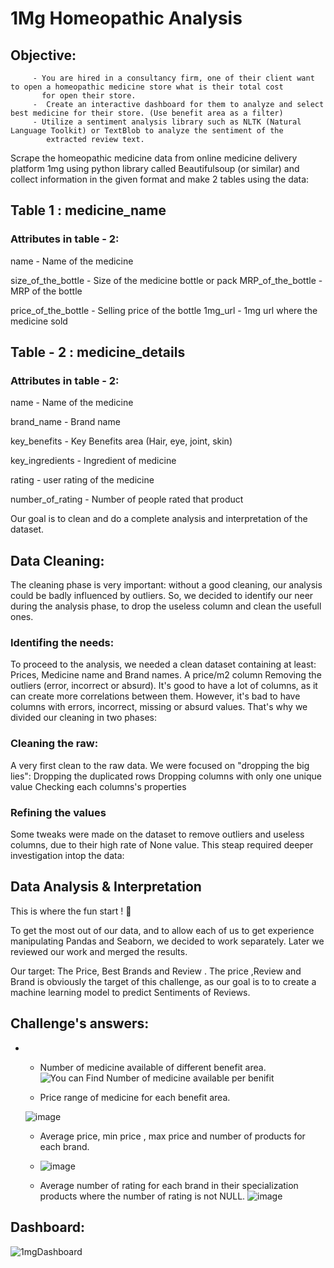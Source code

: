 #  1Mg Homeopathic Analysis


## Objective:
         - You are hired in a consultancy firm, one of their client want to open a homeopathic medicine store what is their total cost 
           for open their store.
         -  Create an interactive dashboard for them to analyze and select best medicine for their store. (Use benefit area as a filter)
         - Utilize a sentiment analysis library such as NLTK (Natural Language Toolkit) or TextBlob to analyze the sentiment of the 
            extracted review text.

Scrape the homeopathic medicine data from online medicine delivery platform 1mg using python library called Beautifulsoup (or similar) and collect information in the given format and make 2 tables using the data:
 
## Table 1 : medicine_name


### Attributes in table - 2:

name - Name of the medicine

size_of_the_bottle - Size of the medicine bottle or pack MRP_of_the_bottle - MRP of the bottle

price_of_the_bottle - Selling price of the bottle 1mg_url - 1mg url where the medicine sold

## Table - 2 : medicine_details
### Attributes in table - 2:

name - Name of the medicine

brand_name - Brand name

key_benefits - Key Benefits area (Hair, eye, joint, skin)

key_ingredients - Ingredient of medicine

rating - user rating of the medicine

number_of_rating - Number of people rated that product

Our goal is to clean and do a complete analysis and interpretation of the dataset. 

## Data Cleaning:
The cleaning phase is very important: without a good cleaning, our analysis could be badly influenced by outliers. So,
we decided to identify our neer during the analysis phase, to drop the useless column and clean the usefull ones.

### Identifing the needs:
To proceed to the analysis, we needed a clean dataset containing at least:
Prices, Medicine name  and Brand names.
A price/m2 column
Removing the outliers (error, incorrect or absurd).
It's good to have a lot of columns, as it can create more correlations between them. However, it's bad to have columns with errors,
incorrect, missing or absurd values. That's why we divided our cleaning in two phases:

### Cleaning the raw:
A very first clean to the raw data. We were focused on "dropping the big lies":
Dropping the duplicated rows
Dropping columns with only one unique value
Checking each columns's properties


### Refining the values

Some tweaks were made on the dataset to remove outliers and useless columns, due to their high rate of None value. This steap required deeper investigation intop the data:

## Data Analysis & Interpretation
This is where the fun start ! 🥳


To get the most out of our data, and to allow each of us to get experience manipulating Pandas and Seaborn, we decided to work separately.
Later we reviewed our work and merged the results.

Our target: The Price,  Best Brands and Review .
The price ,Review and Brand is obviously the target of this challenge, as our goal is to to create a machine learning model to predict Sentiments of Reviews.

## Challenge's answers:
- 
    - Number of medicine available of different benefit area.
   ![You can Find Number of medicine available per benifit](https://github.com/DinkarSaroj/1MG-Analysis/assets/156825223/c0388389-76da-4f00-ac90-0fc8f9dd59f5)

   
    - Price range of medicine for each benefit area.
   
    ![image](https://github.com/DinkarSaroj/1MG-Analysis/assets/156825223/6f8a172d-737c-4b33-bfa4-c4773b2bfbea)


    
    - Average price, min price , max price and number of products for each brand.
    - ![image](https://github.com/DinkarSaroj/1MG-Analysis/assets/156825223/22b32acf-010d-4ca9-9ed3-3af9837952f9)

    
    - Average number of rating for each brand in their specialization products where  the number of rating is not NULL.
    ![image](https://github.com/DinkarSaroj/1MG-Analysis/assets/156825223/91587158-a6f2-441e-9b24-20780ea3a5fd)
## Dashboard:
![1mgDashboard](https://github.com/DinkarSaroj/1MG-Analysis/assets/156825223/baf0ffb5-597c-48a6-b6e1-217fab7d0c90)

   
    
    
